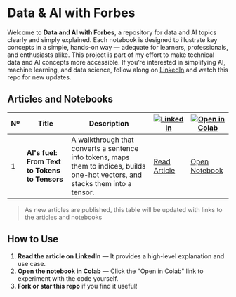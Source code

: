 # Data & AI with Forbes

Welcome to **Data and AI with Forbes**, a repository for data and AI topics clearly and simply explained. Each notebook is designed to illustrate key concepts in a simple, hands-on way — adequate for learners, professionals, and enthusiasts alike. This project is part of my effort to make technical data and AI concepts more accessible. If you’re interested in simplifying AI, machine learning, and data science, follow along on [LinkedIn](https://www.linkedin.com/in/bernardoforbescosta/) and watch this repo for new updates.


## Articles and Notebooks

| Nº | Title | Description | [![LinkedIn](https://img.shields.io/badge/Article-LinkedIn-blue?logo=linkedin)](https://www.linkedin.com/in/bernardoforbescosta/) | [![Open in Colab](https://img.shields.io/badge/Open-Colab-yellow?logo=google-colab)](https://colab.research.google.com) |
|-|-------|-------------|-----------------------------------------------------|-------------------------------------------------------------|
| 1 | **AI's fuel: From Text to Tokens to Tensors** | A walkthrough that converts a sentence into tokens, maps them to indices, builds one-hot vectors, and stacks them into a tensor. | [Read Article](https://www.linkedin.com/pulse/ais-fuel-from-text-tokens-tensors-bernardo-forbes-costa-phd-bhyhf) | [Open Notebook](https://colab.research.google.com/github/bforbesc/Data-AI-with-Forbes/blob/main/notebooks/1-ai-fuel-from-text-to-tokens-to-tensors.ipynb) |

> As new articles are published, this table will be updated with links to the articles and notebooks


## How to Use

1. **Read the article on LinkedIn** — It provides a high-level explanation and use case.
2. **Open the notebook in Colab** — Click the "Open in Colab" link to experiment with the code yourself.
3. **Fork or star this repo** if you find it useful!
